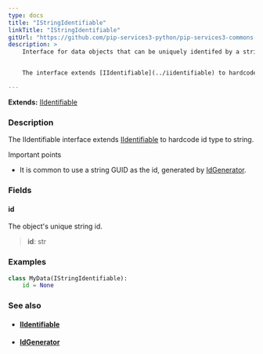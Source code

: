 ```yaml
---
type: docs
title: "IStringIdentifiable"
linkTitle: "IStringIdentifiable"
gitUrl: "https://github.com/pip-services3-python/pip-services3-commons-python"
description: > 
    Interface for data objects that can be uniquely identifed by a string id. 


    The interface extends [IIdentifiable](../iidentifiable) to hardcode id type to string.

---
```


**Extends:** [IIdentifiable<string>](../iidentifiable)

### Description

The IIdentifiable interface extends [IIdentifiable](../iidentifiable) to hardcode id type to string.

Important points

-  It is common to use a string GUID as the id, generated by [IdGenerator](../id_generator).

### Fields

<span class="hide-title-link">

#### id
The object's unique string id.
> **id**: str

</span>

### Examples
```python
class MyData(IStringIdentifiable):
    id = None
```

### See also
- #### [IIdentifiable](../iidentifiable)
- #### [IdGenerator](../id_generator)
